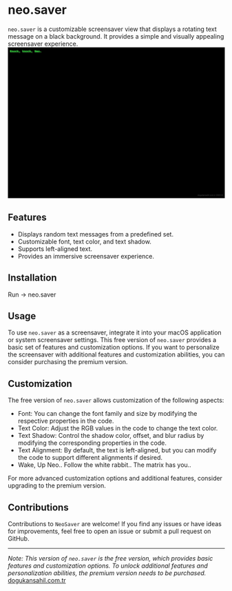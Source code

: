 # neo.saver

`neo.saver` is a customizable screensaver view that displays a rotating text message on a black background. It provides a simple and visually appealing screensaver experience.
![demo](https://github.com/dogukansahil/neosaver/blob/main/demo.PNG)
## Features

- Displays random text messages from a predefined set.
- Customizable font, text color, and text shadow.
- Supports left-aligned text.
- Provides an immersive screensaver experience.

## Installation

Run -> neo.saver

## Usage

To use `neo.saver` as a screensaver, integrate it into your macOS application or system screensaver settings. This free version of `neo.saver` provides a basic set of features and customization options. If you want to personalize the screensaver with additional features and customization abilities, you can consider purchasing the premium version.

## Customization

The free version of `neo.saver` allows customization of the following aspects:

- Font: You can change the font family and size by modifying the respective properties in the code.
- Text Color: Adjust the RGB values in the code to change the text color.
- Text Shadow: Control the shadow color, offset, and blur radius by modifying the corresponding properties in the code.
- Text Alignment: By default, the text is left-aligned, but you can modify the code to support different alignments if desired.
- Wake, Up Neo.. Follow the white rabbit.. The matrix has you..

For more advanced customization options and additional features, consider upgrading to the premium version.

## Contributions

Contributions to `NeoSaver` are welcome! If you find any issues or have ideas for improvements, feel free to open an issue or submit a pull request on GitHub.

---

*Note: This version of `neo.saver` is the free version, which provides basic features and customization options. To unlock additional features and personalization abilities, the premium version needs to be purchased.*
[dogukansahil.com.tr ](https://www.dogukansahil.com.tr/)
